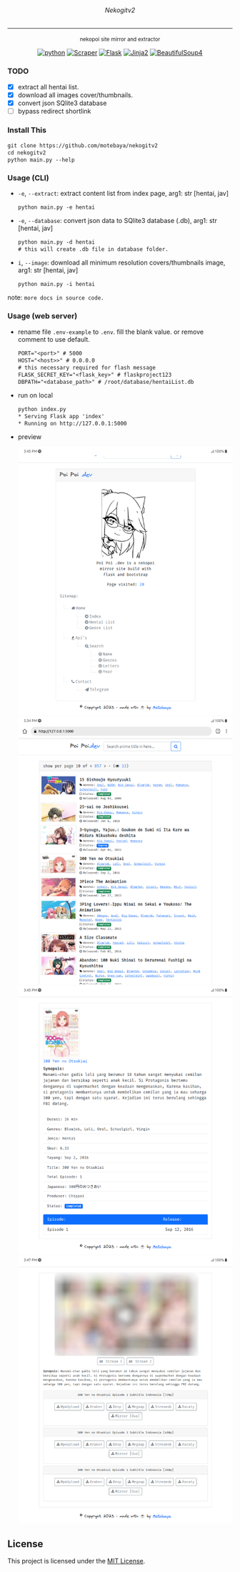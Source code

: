<div align='center'>
	<h6>Nekogitv2</h6>

---

<small>nekopoi site mirror and extractor</small>

[![python](https://img.shields.io/badge/python-3.10-blue?logo=python&logoColor=yellow)](https://www.python.org/downloads/release/python-3100/)
[![Scraper](https://img.shields.io/badge/page-scrapper-red?logo=strapi&logoColor=blue)](https://pypi.org/project/beautifulsoup4/)
[![Flask](https://img.shields.io/badge/Flask-2.3.2-green?logo=flask&logoColor=white)](https://pypi.org/project/Flask/)
[![Jinja2](https://img.shields.io/badge/Jinja2.1.2-red?logo=jinja&logoColor=white)](https://palletsprojects.com/p/jinja/)
[![BeautifulSoup4](https://img.shields.io/badge/BeautifulSoup4-4.12.2-blueviolet?logo=python&logoColor=yellow)](https://pypi.org/project/beautifulsoup4/)

</div>

### TODO

- [x] extract all hentai list.
- [x] download all images cover/thumbnails.
- [x] convert json SQlite3 database
- [ ] bypass redirect shortlink

### Install This

```
git clone https://github.com/motebaya/nekogitv2
cd nekogitv2
python main.py --help
```

### Usage (CLI)

- `-e`, `--extract`: extract content list from index page, arg1: str [hentai, jav]
  ```
  python main.py -e hentai
  ```
- `-e`, `--database`: convert json data to SQlite3 database (.db), arg1: str [hentai, jav]
  ```
  python main.py -d hentai
  # this will create .db file in database folder.
  ```
- `i`, `--image`: download all minimum resolution covers/thumbnails image, arg1: str [hentai, jav]
  ```
  python main.py -i hentai
  ```

note: `more docs in source code.`

### Usage (web server)

- rename file `.env-example` to `.env`. fill the blank value. or remove comment to use default.
  ```
  PORT="<port>" # 5000
  HOST="<host>>" # 0.0.0.0
  # this necessary required for flash message
  FLASK_SECRET_KEY="<flask_key>" # flaskproject123
  DBPATH="<database_path>" # /root/database/hentaiList.db
  ```
- run on local

  ```
  python index.py
  * Serving Flask app 'index'
  * Running on http://127.0.0.1:5000
  ```

- preview

  ![home](screenshoot/preview.png)
  ![hentai list](screenshoot/preview2.png)
  ![hentai info](screenshoot/perview3.png)
  ![download page](screenshoot/preview4.png)

## License

This project is licensed under the [MIT License](LICENSE).
